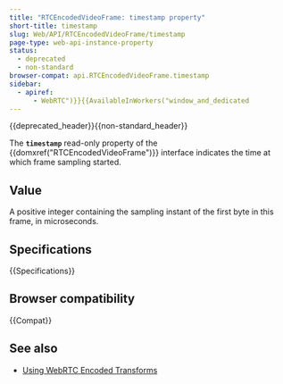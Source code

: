 ```yaml
---
title: "RTCEncodedVideoFrame: timestamp property"
short-title: timestamp
slug: Web/API/RTCEncodedVideoFrame/timestamp
page-type: web-api-instance-property
status:
  - deprecated
  - non-standard
browser-compat: api.RTCEncodedVideoFrame.timestamp
sidebar:
  - apiref:
      - WebRTC")}}{{AvailableInWorkers("window_and_dedicated
---
```


{{deprecated_header}}{{non-standard_header}}

The **`timestamp`** read-only property of the {{domxref("RTCEncodedVideoFrame")}} interface indicates the time at which frame sampling started.

## Value

A positive integer containing the sampling instant of the first byte in this frame, in microseconds.

## Specifications

{{Specifications}}

## Browser compatibility

{{Compat}}

## See also

- [Using WebRTC Encoded Transforms](/en-US/docs/Web/API/WebRTC_API/Using_Encoded_Transforms)
